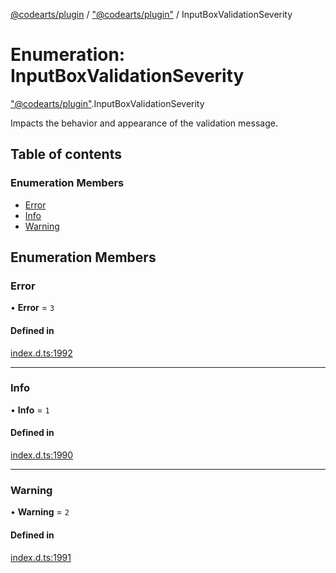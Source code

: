 [@codearts/plugin](../README.md) / ["@codearts/plugin"](../modules/_codearts_plugin_.md) / InputBoxValidationSeverity

# Enumeration: InputBoxValidationSeverity

["@codearts/plugin"](../modules/_codearts_plugin_.md).InputBoxValidationSeverity

Impacts the behavior and appearance of the validation message.

## Table of contents

### Enumeration Members

- [Error](codearts_plugin_.InputBoxValidationSeverity.md#error)
- [Info](codearts_plugin_.InputBoxValidationSeverity.md#info)
- [Warning](codearts_plugin_.InputBoxValidationSeverity.md#warning)

## Enumeration Members

### Error

• **Error** = ``3``

#### Defined in

[index.d.ts:1992](https://github.com/huaweicloud/cloudide-plugin-api/blob/03b481c/index.d.ts#L1992)

___

### Info

• **Info** = ``1``

#### Defined in

[index.d.ts:1990](https://github.com/huaweicloud/cloudide-plugin-api/blob/03b481c/index.d.ts#L1990)

___

### Warning

• **Warning** = ``2``

#### Defined in

[index.d.ts:1991](https://github.com/huaweicloud/cloudide-plugin-api/blob/03b481c/index.d.ts#L1991)
